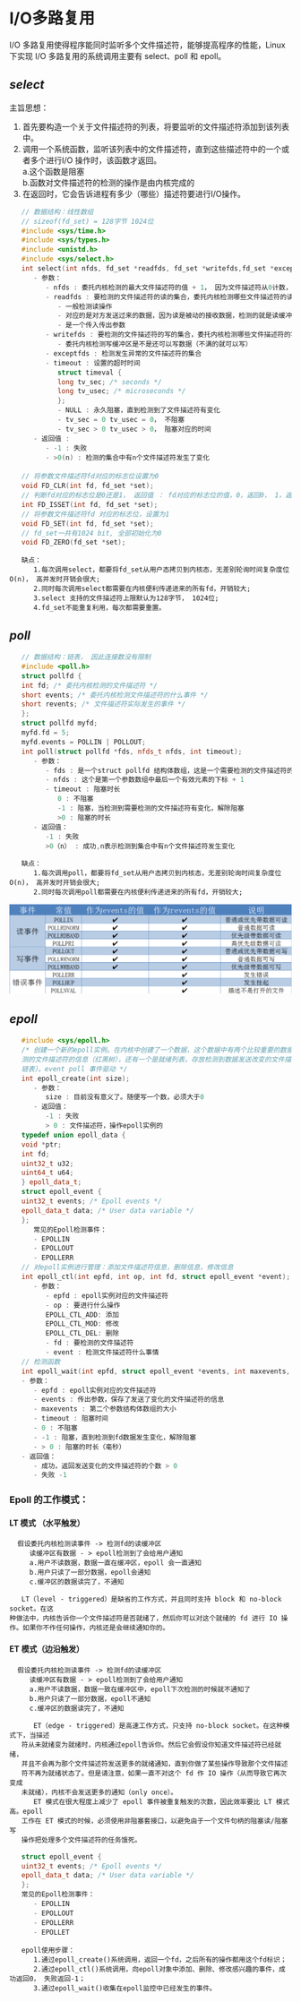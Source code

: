 # I/O多路复用
I/O 多路复用使得程序能同时监听多个文件描述符，能够提高程序的性能，Linux 下实现 I/O 多路复用的系统调用主要有 select、poll 和 epoll。

## ***select***
   主旨思想：   
   1. 首先要构造一个关于文件描述符的列表，将要监听的文件描述符添加到该列表中。   
   2. 调用一个系统函数，监听该列表中的文件描述符，直到这些描述符中的一个或者多个进行I/O
   操作时，该函数才返回。   
      a.这个函数是阻塞   
      b.函数对文件描述符的检测的操作是由内核完成的   
   3. 在返回时，它会告诉进程有多少（哪些）描述符要进行I/O操作。   
```c++
   // 数据结构：线性数组
   // sizeof(fd_set) = 128字节 1024位
   #include <sys/time.h>
   #include <sys/types.h>
   #include <unistd.h>
   #include <sys/select.h>
   int select(int nfds, fd_set *readfds, fd_set *writefds,fd_set *exceptfds, struct timeval *timeout);
      - 参数：
         - nfds : 委托内核检测的最大文件描述符的值 + 1， 因为文件描述符从0计数， 最大值+1才能取到最大的那个文件描述符
         - readfds : 要检测的文件描述符的读的集合，委托内核检测哪些文件描述符的读的属性
            - 一般检测读操作
            - 对应的是对方发送过来的数据，因为读是被动的接收数据，检测的就是读缓冲区
            - 是一个传入传出参数
         - writefds : 要检测的文件描述符的写的集合，委托内核检测哪些文件描述符的写的属性
            - 委托内核检测写缓冲区是不是还可以写数据（不满的就可以写）
         - exceptfds : 检测发生异常的文件描述符的集合
         - timeout : 设置的超时时间
            struct timeval {
            long tv_sec; /* seconds */
            long tv_usec; /* microseconds */
            };
            - NULL : 永久阻塞，直到检测到了文件描述符有变化
            - tv_sec = 0 tv_usec = 0， 不阻塞
            - tv_sec > 0 tv_usec > 0， 阻塞对应的时间
      - 返回值 :
         - -1 : 失败
         - >0(n) : 检测的集合中有n个文件描述符发生了变化
      
   // 将参数文件描述符fd对应的标志位设置为0
   void FD_CLR(int fd, fd_set *set);
   // 判断fd对应的标志位是0还是1， 返回值 ： fd对应的标志位的值，0，返回0， 1，返回1
   int FD_ISSET(int fd, fd_set *set);
   // 将参数文件描述符fd 对应的标志位，设置为1
   void FD_SET(int fd, fd_set *set);
   // fd_set一共有1024 bit, 全部初始化为0
   void FD_ZERO(fd_set *set);
```
```
   缺点：   
      1.每次调用select，都要将fd_set从用户态拷贝到内核态，无差别轮询时间复杂度位O(n)， 高并发时开销会很大;   
      2.同时每次调用select都需要在内核便利传递进来的所有fd，开销较大;   
      3.select 支持的文件描述符上限默认为128字节， 1024位;   
      4.fd_set不能重复利用，每次都需要重置。   
```

## ***poll***

```c++
   // 数据结构：链表， 因此连接数没有限制
   #include <poll.h>
   struct pollfd {
   int fd; /* 委托内核检测的文件描述符 */
   short events; /* 委托内核检测文件描述符的什么事件 */
   short revents; /* 文件描述符实际发生的事件 */
   };
   struct pollfd myfd;
   myfd.fd = 5;
   myfd.events = POLLIN | POLLOUT;
   int poll(struct pollfd *fds, nfds_t nfds, int timeout);
      - 参数：
         - fds : 是一个struct pollfd 结构体数组，这是一个需要检测的文件描述符的集合
         - nfds : 这个是第一个参数数组中最后一个有效元素的下标 + 1
         - timeout : 阻塞时长
            0 : 不阻塞
            -1 : 阻塞，当检测到需要检测的文件描述符有变化，解除阻塞
            >0 : 阻塞的时长
      - 返回值：
         -1 : 失败
         >0（n） : 成功,n表示检测到集合中有n个文件描述符发生变化
```

```
   缺点：   
      1.每次调用poll，都要将fd_set从用户态拷贝到内核态，无差别轮询时间复杂度位O(n)， 高并发时开销会很大;   
      2.同时每次调用poll都需要在内核便利传递进来的所有fd，开销较大; 
```

![](https://github.com/ihbal61/LinuxLearning/blob/main/6.%E7%BD%91%E7%BB%9C%E7%BC%96%E7%A8%8B%E7%9B%B8%E5%85%B3/IO%E5%A4%9A%E8%B7%AF%E5%A4%8D%E7%94%A8%EF%BC%88%E5%A4%9A%E8%B7%AF%E8%BD%AC%E6%8E%A5%EF%BC%89/poll.png)


## ***epoll***

```c++
   #include <sys/epoll.h>
   /* 创建一个新的epoll实例。在内核中创建了一个数据，这个数据中有两个比较重要的数据，一个是需要检
   测的文件描述符的信息（红黑树），还有一个是就绪列表，存放检测到数据发送改变的文件描述符信息（双向
   链表）。event poll 事件驱动 */
   int epoll_create(int size);
      - 参数：
         size : 目前没有意义了。随便写一个数，必须大于0
      - 返回值：
         -1 : 失败
         > 0 : 文件描述符，操作epoll实例的
   typedef union epoll_data {
   void *ptr;
   int fd;
   uint32_t u32;
   uint64_t u64;
   } epoll_data_t;
   struct epoll_event {
   uint32_t events; /* Epoll events */
   epoll_data_t data; /* User data variable */
   };
      常见的Epoll检测事件：
      - EPOLLIN
      - EPOLLOUT
      - EPOLLERR
   // 对epoll实例进行管理：添加文件描述符信息，删除信息，修改信息
   int epoll_ctl(int epfd, int op, int fd, struct epoll_event *event);
      - 参数：
         - epfd : epoll实例对应的文件描述符
         - op : 要进行什么操作
         EPOLL_CTL_ADD: 添加
         EPOLL_CTL_MOD: 修改
         EPOLL_CTL_DEL: 删除
         - fd : 要检测的文件描述符
         - event : 检测文件描述符什么事情
   // 检测函数
   int epoll_wait(int epfd, struct epoll_event *events, int maxevents, int timeout);
   - 参数：
      - epfd : epoll实例对应的文件描述符
      - events : 传出参数，保存了发送了变化的文件描述符的信息
      - maxevents : 第二个参数结构体数组的大小
      - timeout : 阻塞时间
      - 0 : 不阻塞
      - -1 : 阻塞，直到检测到fd数据发生变化，解除阻塞
      - > 0 : 阻塞的时长（毫秒）
   - 返回值：
      - 成功，返回发送变化的文件描述符的个数 > 0
      - 失败 -1
```
### Epoll 的工作模式：
   #### LT 模式 （水平触发）
      假设委托内核检测读事件 -> 检测fd的读缓冲区   
         读缓冲区有数据 - > epoll检测到了会给用户通知   
         a.用户不读数据，数据一直在缓冲区，epoll 会一直通知   
         b.用户只读了一部分数据，epoll会通知   
         c.缓冲区的数据读完了，不通知   
   ```
      LT（level - triggered）是缺省的工作方式，并且同时支持 block 和 no-block socket。在这
   种做法中，内核告诉你一个文件描述符是否就绪了，然后你可以对这个就绪的 fd 进行 IO 操
   作。如果你不作任何操作，内核还是会继续通知你的。
```

   #### ET 模式（边沿触发）
      假设委托内核检测读事件 -> 检测fd的读缓冲区     
         读缓冲区有数据 - > epoll检测到了会给用户通知    
         a.用户不读数据，数据一致在缓冲区中，epoll下次检测的时候就不通知了     
         b.用户只读了一部分数据，epoll不通知    
         c.缓冲区的数据读完了，不通知    
   ```  
         ET（edge - triggered）是高速工作方式，只支持 no-block socket。在这种模式下，当描述
      符从未就绪变为就绪时，内核通过epoll告诉你。然后它会假设你知道文件描述符已经就绪，
      并且不会再为那个文件描述符发送更多的就绪通知，直到你做了某些操作导致那个文件描述
      符不再为就绪状态了。但是请注意，如果一直不对这个 fd 作 IO 操作（从而导致它再次变成
      未就绪），内核不会发送更多的通知（only once）。
         ET 模式在很大程度上减少了 epoll 事件被重复触发的次数，因此效率要比 LT 模式高。epoll
      工作在 ET 模式的时候，必须使用非阻塞套接口，以避免由于一个文件句柄的阻塞读/阻塞写
      操作把处理多个文件描述符的任务饿死。
   ```

   ```c++
      struct epoll_event {
      uint32_t events; /* Epoll events */
      epoll_data_t data; /* User data variable */
      };
      常见的Epoll检测事件：
         - EPOLLIN
         - EPOLLOUT
         - EPOLLERR
         - EPOLLET
   ```

```
   epoll使用步骤：  
      1.通过epoll_create()系统调用，返回一个fd，之后所有的操作都用这个fd标识；   
      2.通过epoll_ctl()系统调用，向epoll对象中添加、删除、修改感兴趣的事件，成功返回0， 失败返回-1；  
      3.通过epoll_wait()收集在epoll监控中已经发生的事件。  
```